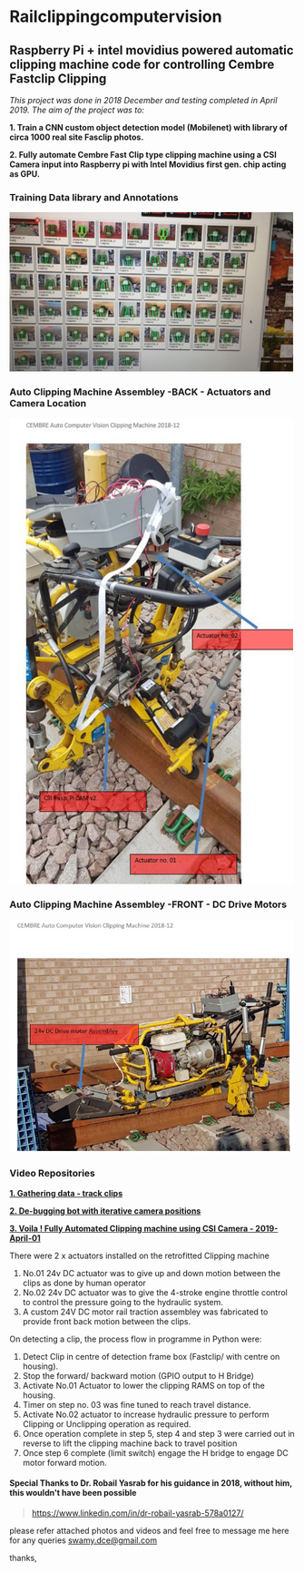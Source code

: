 # Railclippingcomputervision

## Raspberry Pi + intel movidius powered automatic clipping machine code for controlling Cembre Fastclip Clipping

_This project was done in 2018 December and testing completed in April 2019. The aim of the project was to:_ 

**1. Train a CNN custom object detection model (Mobilenet) with library of circa 1000 real site Fasclip photos.**

**2. Fully automate Cembre Fast Clip type clipping machine using a CSI Camera input into Raspberry pi with Intel Movidius first gen. chip acting as GPU.**

### Training Data library and Annotations
<img src="images/IMG-20180711-WA0001.jpg" width="500" >

### Auto Clipping Machine Assembley -BACK -  Actuators and Camera Location
<img src="images/testrigmarkup1.JPG" width="500" >

### Auto Clipping Machine Assembley -FRONT - DC Drive Motors
<img src="images/testrigmarkup2.JPG" width="500" >

### Video Repositories
[**1. Gathering data - track clips**](https://youtu.be/IrTTT1wQgpsE)

[**2. De-bugging bot with iterative camera positions**](https://youtu.be/BeFUDPnRAoE)

[**3. Voila ! Fully Automated Clipping machine using CSI Camera - 2019-April-01**](https://youtu.be/jqsyzdLeAmE)

There were 2 x actuators installed on the retrofitted Clipping machine
1. No.01 24v DC actuator was to give up and down motion between the clips as done by human operator
2. No.02 24v DC actuator was to give the 4-stroke engine throttle control to control the pressure going to the hydraulic system.
3. A custom 24V DC motor rail traction assembley was fabricated to provide front back motion between the clips.

On detecting a clip, the process flow in programme in Python were:

1. Detect Clip in centre of detection frame box (Fastclip/ with centre on housing).
2. Stop the forward/ backward motion (GPIO output to H Bridge)
3. Activate No.01 Actuator to lower the clipping RAMS on top of the housing.
4. Timer on step no. 03 was fine tuned to reach travel distance.
5. Activate No.02 actuator to increase hydraulic pressure to perform Clipping or Unclipping operation as required.
6. Once operation complete in step 5, step 4 and step 3 were carried out in reverse to lift the clipping machine back to travel position
7. Once step 6 complete (limit switch) engage the H bridge to engage DC motor forward motion.

#### Special Thanks to Dr. Robail Yasrab for his guidance in 2018, without him, this wouldn't have been possible
>https://www.linkedin.com/in/dr-robail-yasrab-578a0127/

please refer attached photos and videos and feel free to message me here for any queries swamy.dce@gmail.com

thanks,


